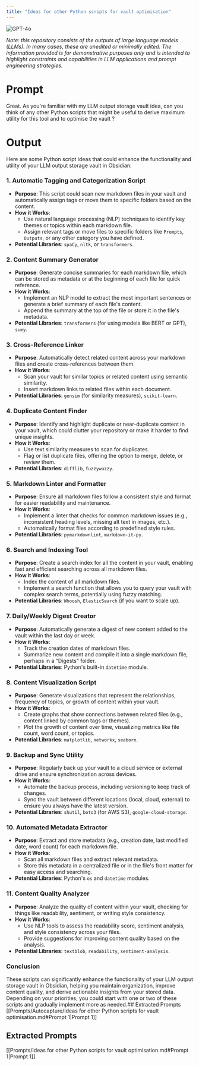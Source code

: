 ```yaml
---
title: "Ideas for other Python scripts for vault optimisation"
---
```

![GPT-4o](https://img.shields.io/badge/GPT--4o-3333FF?style=for-the-badge&logo=openai&logoColor=white)



*Note: this repository consists of the outputs of large language models (LLMs). In many cases, these are unedited or minimally edited. The information provided is for demonstrative purposes only and is intended to highlight constraints and capabilities in LLM applications and prompt engineering strategies.*


# Prompt

Great. As you're familiar with my LLM output storage vault idea, can you think of any other Python scripts that might be useful to derive maximum utility for this tool and to optimise the vault ?

# Output

Here are some Python script ideas that could enhance the functionality and utility of your LLM output storage vault in Obsidian:

### 1. **Automatic Tagging and Categorization Script**
   - **Purpose**: This script could scan new markdown files in your vault and automatically assign tags or move them to specific folders based on the content.
   - **How it Works**:
     - Use natural language processing (NLP) techniques to identify key themes or topics within each markdown file.
     - Assign relevant tags or move files to specific folders like `Prompts`, `Outputs`, or any other category you have defined.
   - **Potential Libraries**: `spaCy`, `nltk`, or `transformers`.

### 2. **Content Summary Generator**
   - **Purpose**: Generate concise summaries for each markdown file, which can be stored as metadata or at the beginning of each file for quick reference.
   - **How it Works**:
     - Implement an NLP model to extract the most important sentences or generate a brief summary of each file's content.
     - Append the summary at the top of the file or store it in the file's metadata.
   - **Potential Libraries**: `transformers` (for using models like BERT or GPT), `sumy`.

### 3. **Cross-Reference Linker**
   - **Purpose**: Automatically detect related content across your markdown files and create cross-references between them.
   - **How it Works**:
     - Scan your vault for similar topics or related content using semantic similarity.
     - Insert markdown links to related files within each document.
   - **Potential Libraries**: `gensim` (for similarity measures), `scikit-learn`.

### 4. **Duplicate Content Finder**
   - **Purpose**: Identify and highlight duplicate or near-duplicate content in your vault, which could clutter your repository or make it harder to find unique insights.
   - **How it Works**:
     - Use text similarity measures to scan for duplicates.
     - Flag or list duplicate files, offering the option to merge, delete, or review them.
   - **Potential Libraries**: `difflib`, `fuzzywuzzy`.

### 5. **Markdown Linter and Formatter**
   - **Purpose**: Ensure all markdown files follow a consistent style and format for easier readability and maintenance.
   - **How it Works**:
     - Implement a linter that checks for common markdown issues (e.g., inconsistent heading levels, missing alt text in images, etc.).
     - Automatically format files according to predefined style rules.
   - **Potential Libraries**: `pymarkdownlint`, `markdown-it-py`.

### 6. **Search and Indexing Tool**
   - **Purpose**: Create a search index for all the content in your vault, enabling fast and efficient searching across all markdown files.
   - **How it Works**:
     - Index the content of all markdown files.
     - Implement a search function that allows you to query your vault with complex search terms, potentially using fuzzy matching.
   - **Potential Libraries**: `Whoosh`, `ElasticSearch` (if you want to scale up).

### 7. **Daily/Weekly Digest Creator**
   - **Purpose**: Automatically generate a digest of new content added to the vault within the last day or week.
   - **How it Works**:
     - Track the creation dates of markdown files.
     - Summarize new content and compile it into a single markdown file, perhaps in a "Digests" folder.
   - **Potential Libraries**: Python's built-in `datetime` module.

### 8. **Content Visualization Script**
   - **Purpose**: Generate visualizations that represent the relationships, frequency of topics, or growth of content within your vault.
   - **How it Works**:
     - Create graphs that show connections between related files (e.g., content linked by common tags or themes).
     - Plot the growth of content over time, visualizing metrics like file count, word count, or topics.
   - **Potential Libraries**: `matplotlib`, `networkx`, `seaborn`.

### 9. **Backup and Sync Utility**
   - **Purpose**: Regularly back up your vault to a cloud service or external drive and ensure synchronization across devices.
   - **How it Works**:
     - Automate the backup process, including versioning to keep track of changes.
     - Sync the vault between different locations (local, cloud, external) to ensure you always have the latest version.
   - **Potential Libraries**: `shutil`, `boto3` (for AWS S3), `google-cloud-storage`.

### 10. **Automated Metadata Extractor**
   - **Purpose**: Extract and store metadata (e.g., creation date, last modified date, word count) for each markdown file.
   - **How it Works**:
     - Scan all markdown files and extract relevant metadata.
     - Store this metadata in a centralized file or in the file's front matter for easy access and searching.
   - **Potential Libraries**: Python's `os` and `datetime` modules.

### 11. **Content Quality Analyzer**
   - **Purpose**: Analyze the quality of content within your vault, checking for things like readability, sentiment, or writing style consistency.
   - **How it Works**:
     - Use NLP tools to assess the readability score, sentiment analysis, and style consistency across your files.
     - Provide suggestions for improving content quality based on the analysis.
   - **Potential Libraries**: `textblob`, `readability`, `sentiment-analysis`.

### Conclusion
These scripts can significantly enhance the functionality of your LLM output storage vault in Obsidian, helping you maintain organization, improve content quality, and derive actionable insights from your stored data. Depending on your priorities, you could start with one or two of these scripts and gradually implement more as needed.## Extracted Prompts
[[Prompts/Autocapture/Ideas for other Python scripts for vault optimisation.md#Prompt 1|Prompt 1]]





## Extracted Prompts
[[Prompts/Ideas for other Python scripts for vault optimisation.md#Prompt 1|Prompt 1]]
